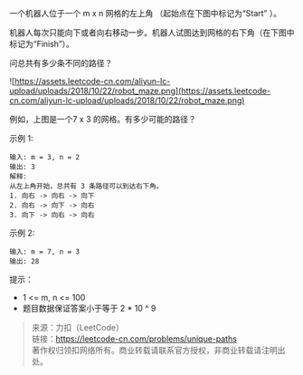 一个机器人位于一个 m x n 网格的左上角 （起始点在下图中标记为“Start” ）。

机器人每次只能向下或者向右移动一步。机器人试图达到网格的右下角（在下图中标记为“Finish”）。

问总共有多少条不同的路径？

![https://assets.leetcode-cn.com/aliyun-lc-upload/uploads/2018/10/22/robot_maze.png](https://assets.leetcode-cn.com/aliyun-lc-upload/uploads/2018/10/22/robot_maze.png)

例如，上图是一个7 x 3 的网格。有多少可能的路径？
 

示例 1:
```
输入: m = 3, n = 2
输出: 3
解释:
从左上角开始，总共有 3 条路径可以到达右下角。
1. 向右 -> 向右 -> 向下
2. 向右 -> 向下 -> 向右
3. 向下 -> 向右 -> 向右
```

示例 2:
```
输入: m = 7, n = 3
输出: 28
```

提示：
* 1 <= m, n <= 100
* 题目数据保证答案小于等于 2 * 10 ^ 9

> 来源：力扣（LeetCode）  
> 链接：https://leetcode-cn.com/problems/unique-paths  
> 著作权归领扣网络所有。商业转载请联系官方授权，非商业转载请注明出处。  